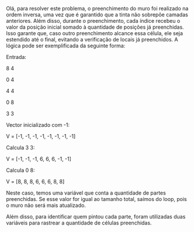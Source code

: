 Olá, para resolver este problema, o preenchimento do muro foi realizado na ordem inversa, uma vez que é garantido que a tinta não sobrepõe camadas anteriores. Além disso, durante o preenchimento, cada índice recebeu o valor da posição inicial somado à quantidade de posições já preenchidas. Isso garante que, caso outro preenchimento alcance essa célula, ele seja estendido até o final, evitando a verificação de locais já preenchidos. A lógica pode ser exemplificada da seguinte forma:

Entrada:

8 4

0 4

4 4

0 8

3 3

Vector inicializado com -1:

V = [-1, -1, -1, -1, -1, -1, -1, -1]

Calcula 3 3:

V = [-1, -1, -1, 6,  6,  6, -1, -1]

Calcula 0 8:

V = [8,  8,  8,  6,  6,  6,  8,  8]

Neste caso, temos uma variável que conta a quantidade de partes preenchidas. Se esse valor for igual ao tamanho total, saímos do loop, pois o muro não será mais atualizado.

Além disso, para identificar quem pintou cada parte, foram utilizadas duas variáveis para rastrear a quantidade de células preenchidas.